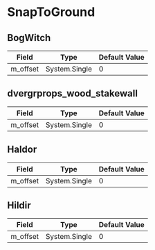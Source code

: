 # SnapToGround

## BogWitch

|Field|Type|Default Value|
|-----|----|-------------|
|m_offset|System.Single|0|

## dvergrprops_wood_stakewall

|Field|Type|Default Value|
|-----|----|-------------|
|m_offset|System.Single|0|

## Haldor

|Field|Type|Default Value|
|-----|----|-------------|
|m_offset|System.Single|0|

## Hildir

|Field|Type|Default Value|
|-----|----|-------------|
|m_offset|System.Single|0|

